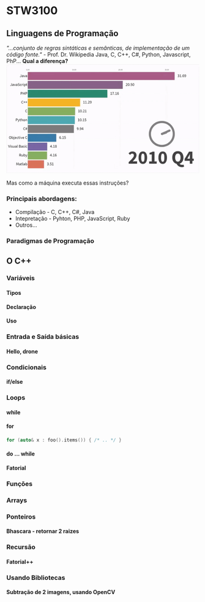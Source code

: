 # STW3100


## Linguagens de Programação
_"...conjunto de regras sintáticas e semânticas, de implementação de um código fonte."_ - Prof. Dr. Wikipedia
Java, C, C++, C#, Python, Javascript, PhP... **Qual a diferença?**
![alt text](./media/languages.gif "programming languages GIF")

Mas como a máquina executa essas instruções?

### Principais abordagens: 
* Compilação - C, C++, C#, Java
* Intepretação - Pyhton, PHP, JavaScript, Ruby
* Outros... 

### Paradigmas de Programação

## O C++

### Variáveis
#### Tipos

#### Declaração

#### Uso

### Entrada e Saída básicas

#### Hello, drone

### Condicionais
#### if/else

### Loops
#### while

#### for

```C++
for (auto& x : foo().items()) { /* .. */ }
```

#### do ... while


#### Fatorial

### Funções

### Arrays

### Ponteiros

#### Bhascara - retornar 2 raizes

### Recursão

#### Fatorial++

### Usando Bibliotecas

#### Subtração de 2 imagens, usando OpenCV